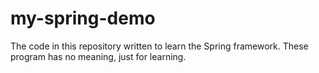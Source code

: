 # my-spring-demo
The code in this repository written to learn the Spring framework. 
These program has no meaning, just for learning.
